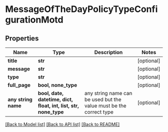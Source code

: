 # MessageOfTheDayPolicyTypeConfigurationMotd


## Properties
Name | Type | Description | Notes
------------ | ------------- | ------------- | -------------
**title** | **str** |  | [optional] 
**message** | **str** |  | [optional] 
**type** | **str** |  | [optional] 
**full_page** | **bool, none_type** |  | [optional] 
**any string name** | **bool, date, datetime, dict, float, int, list, str, none_type** | any string name can be used but the value must be the correct type | [optional]

[[Back to Model list]](../README.md#documentation-for-models) [[Back to API list]](../README.md#documentation-for-api-endpoints) [[Back to README]](../README.md)


